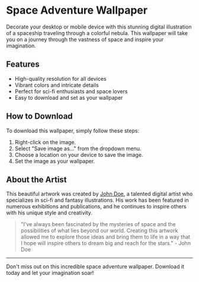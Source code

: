 <!--
Write me markdown content of website with wallpaper:

"A digital illustration of a spaceship traveling through a colorful nebula."

The header of the page should not be copy of the text but rather a real content of the website which is using this wallpaper.

- Feel free to use structure like headings, bullets, numbering, blockquotes, paragraphs, horizontal lines, etc.
- You can use formatting like bold or _italic_
- You can include UTF-8 emojis
- Links should be only #hash anchors (and you can refer to the document itself)
- Do not include images
-->

<!--font:Montserrat-->

# Space Adventure Wallpaper

Decorate your desktop or mobile device with this stunning digital illustration of a spaceship traveling through a colorful nebula. This wallpaper will take you on a journey through the vastness of space and inspire your imagination.

## Features

- High-quality resolution for all devices
- Vibrant colors and intricate details
- Perfect for sci-fi enthusiasts and space lovers
- Easy to download and set as your wallpaper

## How to Download

To download this wallpaper, simply follow these steps:

1. Right-click on the image.
2. Select "Save image as..." from the dropdown menu.
3. Choose a location on your device to save the image.
4. Set the image as your wallpaper.

## About the Artist

This beautiful artwork was created by [John Doe](#), a talented digital artist who specializes in sci-fi and fantasy illustrations. His work has been featured in numerous exhibitions and publications, and he continues to inspire others with his unique style and creativity.

> "I've always been fascinated by the mysteries of space and the possibilities of what lies beyond our world. Creating this artwork allowed me to explore those ideas and bring them to life in a way that I hope will inspire others to dream big and reach for the stars." - John Doe

---

Don't miss out on this incredible space adventure wallpaper. Download it today and let your imagination soar!
